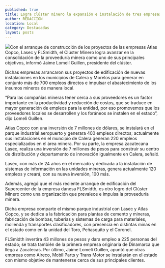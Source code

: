 ```yaml
---
published: true
title: Logra clúster minero la expansión e instalación de tres empresas mineras
author: REDACCION
location: Local
category: Destacadas
layout: posts
---
```


![](http://i.imgur.com/0c9kDeFm.jpg)Con el arranque de construcción de los proyectos de las empresas Atlas Copco, Lasec y FLSmidth, el Clúster Minero logra avanzar en la consolidación de la proveeduría minera como uno de sus principales objetivos, informó Jaime Lomelí Guillen, presidente del clúster.

Dichas empresas arrancaron sus proyectos de edificación de nuevas instalaciones en los municipios de Calera y Morelos para generar en conjunto más de 700 empleos directos e impulsar el abastecimiento de los insumos mineros de manera local.

“Para las compañías mineras tener cerca a sus proveedores es un factor importante en la productividad y reducción de costos, que se traduce en mayor generación de empleos para la entidad, por eso promovemos que los proveedores locales se desarrollen y los foráneos se instalen en el estado”, dijo Lomelí Guillen.

Atlas Copco con una inversión de 7 millones de dólares, se instalará en el parque industrial aeropuerto y generara 400 empleos directos; actualmente sus instalaciones en el muncipio de Calera generan 220 empleos especializados en el área minera.
Por su parte, la empresa zacatecana Lasec, realiza una inversión de 7 millones de pesos para construir su centro de distribución y departamento de innovación igualmente en Calera, señaló.

Lasec, con más de 24 años en el mercado y dedicada a la instalación de sistemas de información en las unidades mineras, genera actualmente 120 empleos y creará, con su nueva inversión, 100 más.

Además, agregó que el más reciente arranque de edificación del Supercenter de la empresa danesa FLSmidth, es otro logro del Clúster Minero como una organización que prevalece  e impulsa la proveeduría minera.

Dicha empresa comparte el mismo parque industrial con Lasec y Atlas Copco, y se dedica a la fabricación para plantas de cemento y mineras, fabricación de bombas, tuberías y sistemas de carga para materiales, molienda y transportes clasificadores, con presencia en distintas minas en el estado como en la unidad del Toro, Peñasquito y el Coronel.

FLSmidth invertira 43 millones de pesos y dara empleo a 225 personas del estado; se trata también de la primera empresa originaria de Dinamarca que llega a Zacatecas.
Por último, Jaime Lomelí Guillen, apuntó que otras empreas como Aireco, Mobil Parts y Trans Motor se instalarán en el estado con mismo objetivo de mantenerse cerca de sus principales clientes.
